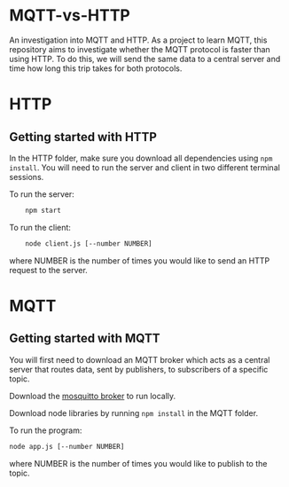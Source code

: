 # MQTT-vs-HTTP

An investigation into MQTT and HTTP. As a project to learn MQTT, this repository aims to investigate whether the MQTT protocol is faster than using HTTP. To do this, we will send the same data to a central server and time how long this trip takes for both protocols.

# HTTP

## Getting started with HTTP

In the HTTP folder, make sure you download all dependencies using `npm install`. You will need to run the server and client in two different terminal sessions.

To run the server:

```bash
    npm start
```

To run the client:

```bash
    node client.js [--number NUMBER]
```

where NUMBER is the number of times you would like to send an HTTP request to the server.

# MQTT

## Getting started with MQTT

You will first need to download an MQTT broker which acts as a central server that routes data, sent by publishers, to subscribers of a specific topic.

Download the [mosquitto broker](https://mosquitto.org/download/) to run locally.

Download node libraries by running `npm install` in the MQTT folder.

To run the program:

```bash
node app.js [--number NUMBER]
```

where NUMBER is the number of times you would like to publish to the topic.
